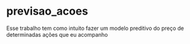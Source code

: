 # previsao_acoes
Esse trabalho tem como intuito fazer um modelo preditivo do preço de determinadas ações que eu acompanho
